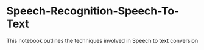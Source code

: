 # Speech-Recognition-Speech-To-Text
This notebook outlines the techniques involved in Speech to text conversion
